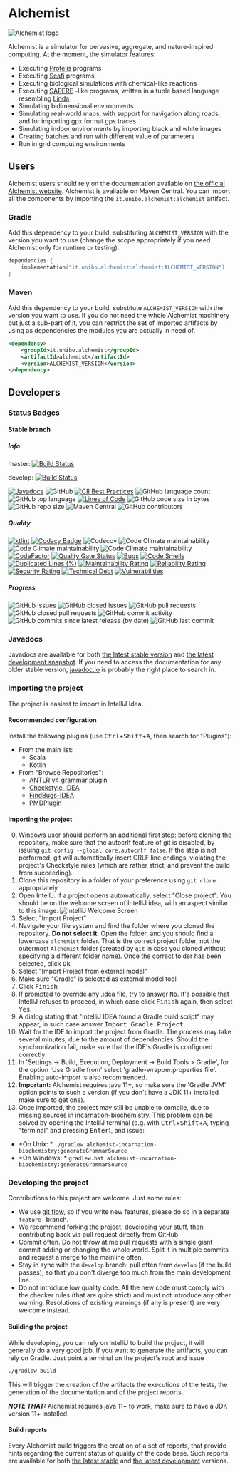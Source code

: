 # Alchemist

![Alchemist logo](https://alchemistsimulator.github.io/latest/assets/media/logo.svg)

Alchemist is a simulator for pervasive, aggregate, and nature-inspired computing.
At the moment, the simulator features:

* Executing [Protelis](http://protelis.org) programs
* Executing [Scafi](https://scafi.github.io/) programs
* Executing biological simulations with chemical-like reactions
* Executing [SAPERE](http://dx.doi.org/10.1016/j.pmcj.2014.12.002) -like programs, written in a tuple based language resembling [Linda](https://doi.org/10.1109%2Fmc.1986.1663305)
* Simulating bidimensional environments
* Simulating real-world maps, with support for navigation along roads, and for importing gpx format gps traces
* Simulating indoor environments by importing black and white images
* Creating batches and run with different value of parameters
* Run in grid computing environments

## Users

Alchemist users should rely on the documentation available on [the official Alchemist website](http://alchemistsimulator.github.io/).
Alchemist is available on Maven Central. You can import all the components by importing the `it.unibo.alchemist:alchemist` artifact.

### Gradle

Add this dependency to your build, substituting `ALCHEMIST_VERSION` with the version you want to use (change the scope appropriately if you need Alchemist only for runtime or testing).

```kotlin
dependencies {
    implementation("it.unibo.alchemist:alchemist:ALCHEMIST_VERSION")
}
```

### Maven

Add this dependency to your build, substitute `ALCHEMIST_VERSION` with the version you want to use. If you do not need the whole Alchemist machinery but just a sub-part of it, you can restrict the set of imported artifacts by using as dependencies the modules you are actually in need of.

```xml
<dependency>
    <groupId>it.unibo.alchemist</groupId>
    <artifactId>alchemist</artifactId>
    <version>ALCHEMIST_VERSION</version>
</dependency>
```

## Developers

### Status Badges

#### Stable branch

##### Info
master: [![Build Status](https://travis-ci.org/AlchemistSimulator/Alchemist.svg?branch=master)](https://travis-ci.org/AlchemistSimulator/Alchemist)

develop: [![Build Status](https://travis-ci.org/AlchemistSimulator/Alchemist.svg?branch=develop)](https://travis-ci.org/AlchemistSimulator/Alchemist)

[![Javadocs](https://www.javadoc.io/badge/it.unibo.alchemist/alchemist.svg)](https://www.javadoc.io/doc/it.unibo.alchemist/alchemist)
![GitHub](https://img.shields.io/github/license/AlchemistSimulator/Alchemist)
[![CII Best Practices](https://bestpractices.coreinfrastructure.org/projects/TODO/badge)](https://bestpractices.coreinfrastructure.org/projects/TODO)
![GitHub language count](https://img.shields.io/github/languages/count/AlchemistSimulator/Alchemist)
![GitHub top language](https://img.shields.io/github/languages/top/AlchemistSimulator/Alchemist)
[![Lines of Code](https://sonarcloud.io/api/project_badges/measure?project=AlchemistSimulator_Alchemist&metric=ncloc)](https://sonarcloud.io/dashboard?id=AlchemistSimulator_Alchemist)
![GitHub code size in bytes](https://img.shields.io/github/languages/code-size/AlchemistSimulator/Alchemist)
![GitHub repo size](https://img.shields.io/github/repo-size/AlchemistSimulator/Alchemist)
![Maven Central](https://img.shields.io/maven-central/v/org.danilopianini/upgradle)
![GitHub contributors](https://img.shields.io/github/contributors/AlchemistSimulator/Alchemist)

##### Quality

[![ktlint](https://img.shields.io/badge/code%20style-%E2%9D%A4-FF4081.svg)](https://ktlint.github.io/)
[![Codacy Badge](https://api.codacy.com/project/badge/Grade/c7304e8bd4044aa5955c6d5c844f39a4)](https://www.codacy.com/app/Alchemist/Alchemist?utm_source=github.com&amp;utm_medium=referral&amp;utm_content=AlchemistSimulator/Alchemist&amp;utm_campaign=Badge_Grade)
![Codecov](https://img.shields.io/codecov/c/github/AlchemistSimulator/Alchemist)
![Code Climate maintainability](https://img.shields.io/codeclimate/maintainability-percentage/AlchemistSimulator/Alchemist)
![Code Climate maintainability](https://img.shields.io/codeclimate/issues/AlchemistSimulator/Alchemist)
![Code Climate maintainability](https://img.shields.io/codeclimate/tech-debt/AlchemistSimulator/Alchemist)
[![CodeFactor](https://www.codefactor.io/repository/github/alchemistsimulator/alchemist/badge)](https://www.codefactor.io/repository/github/alchemistsimulator/alchemist)
[![Quality Gate Status](https://sonarcloud.io/api/project_badges/measure?project=AlchemistSimulator_Alchemist&metric=alert_status)](https://sonarcloud.io/dashboard?id=AlchemistSimulator_Alchemist)
[![Bugs](https://sonarcloud.io/api/project_badges/measure?project=AlchemistSimulator_Alchemist&metric=bugs)](https://sonarcloud.io/dashboard?id=AlchemistSimulator_Alchemist)
[![Code Smells](https://sonarcloud.io/api/project_badges/measure?project=AlchemistSimulator_Alchemist&metric=code_smells)](https://sonarcloud.io/dashboard?id=AlchemistSimulator_Alchemist)
[![Duplicated Lines (%)](https://sonarcloud.io/api/project_badges/measure?project=AlchemistSimulator_Alchemist&metric=duplicated_lines_density)](https://sonarcloud.io/dashboard?id=AlchemistSimulator_Alchemist)
[![Maintainability Rating](https://sonarcloud.io/api/project_badges/measure?project=AlchemistSimulator_Alchemist&metric=sqale_rating)](https://sonarcloud.io/dashboard?id=AlchemistSimulator_Alchemist)
[![Reliability Rating](https://sonarcloud.io/api/project_badges/measure?project=AlchemistSimulator_Alchemist&metric=reliability_rating)](https://sonarcloud.io/dashboard?id=AlchemistSimulator_Alchemist)
[![Security Rating](https://sonarcloud.io/api/project_badges/measure?project=AlchemistSimulator_Alchemist&metric=security_rating)](https://sonarcloud.io/dashboard?id=AlchemistSimulator_Alchemist)
[![Technical Debt](https://sonarcloud.io/api/project_badges/measure?project=AlchemistSimulator_Alchemist&metric=sqale_index)](https://sonarcloud.io/dashboard?id=AlchemistSimulator_Alchemist)
[![Vulnerabilities](https://sonarcloud.io/api/project_badges/measure?project=AlchemistSimulator_Alchemist&metric=vulnerabilities)](https://sonarcloud.io/dashboard?id=AlchemistSimulator_Alchemist)

##### Progress
![GitHub issues](https://img.shields.io/github/issues/AlchemistSimulator/Alchemist)
![GitHub closed issues](https://img.shields.io/github/issues-closed/AlchemistSimulator/Alchemist)
![GitHub pull requests](https://img.shields.io/github/issues-pr/AlchemistSimulator/Alchemist)
![GitHub closed pull requests](https://img.shields.io/github/issues-pr-closed/AlchemistSimulator/Alchemist)
![GitHub commit activity](https://img.shields.io/github/commit-activity/y/AlchemistSimulator/Alchemist)
![GitHub commits since latest release (by date)](https://img.shields.io/github/commits-since/AlchemistSimulator/Alchemist/latest/develop)
![GitHub last commit](https://img.shields.io/github/last-commit/AlchemistSimulator/Alchemist/develop)

### Javadocs 

Javadocs are available for both [the latest stable version][Javadoc] and [the latest development snapshot][Javadoc-unstable].
If you need to access the documentation for any older stable version, [javadoc.io](https://www.javadoc.io/doc/it.unibo.alchemist/alchemist/) is probably the right place to search in.


### Importing the project
The project is easiest to import in IntelliJ Idea.

#### Recommended configuration
Install the following plugins (use <kbd>Ctrl</kbd>+<kbd>Shift</kbd>+<kbd>A</kbd>, then search for "Plugins"):
* From the main list:
    * Scala
    * Kotlin
* From "Browse Repositories":
    * [ANTLR v4 grammar plugin](https://plugins.jetbrains.com/plugin/7358-antlr-v4-grammar-plugin)
    * [Checkstyle-IDEA](https://plugins.jetbrains.com/plugin/1065-checkstyle-idea)
    * [FindBugs-IDEA](https://plugins.jetbrains.com/plugin/3847-findbugs-idea)
    * [PMDPlugin](https://plugins.jetbrains.com/plugin/1137-pmdplugin)

#### Importing the project

0. Windows user should perform an additional first step: before cloning the repository, make sure that the autocrlf feature of git is disabled, by issuing `git config --global core.autocrlf false`. If the step is not performed, git will automatically insert CRLF line endings, violating the project's Checkstyle rules (which are rather strict, and prevent the build from succeeding).
0. Clone this repository in a folder of your preference using `git clone` appropriately
0. Open IntellJ. If a project opens automatically, select "Close project". You should be on the welcome screen of IntelliJ idea, with an aspect similar to this image: ![IntelliJ Welcome Screen](https://www.jetbrains.com/help/img/idea/2018.2/ideaWelcomeScreen.png)
0. Select "Import Project"
0. Navigate your file system and find the folder where you cloned the repository. **Do not select it**. Open the folder, and you should find a lowercase `alchemist` folder. That is the correct project folder, not the outermost `Alchemist` folder (created by `git` in case you cloned without specifying a different folder name). Once the correct folder has been selected, click <kbd>Ok</kbd>
0. Select "Import Project from external model"
0. Make sure "Gradle" is selected as external model tool
0. Click <kbd>Finish</kbd>
0. If prompted to override any .idea file, try to answer <kbd>No</kbd>. It's possible that IntelliJ refuses to proceed, in which case click <kbd>Finish</kbd> again, then select <kbd>Yes</kbd>.
0. A dialog stating that "IntelliJ IDEA found a Gradle build script" may appear, in such case answer <kbd>Import Gradle Project</kbd>.
0. Wait for the IDE to import the project from Gradle. The process may take several minutes, due to the amount of dependencies. Should the synchronization fail, make sure that the IDE's Gradle is configured correctly:
0. In 'Settings -> Build, Execution, Deployment -> Build Tools > Gradle', for the option 'Use Gradle from' select 'gradle-wrapper.properties file'. Enabling auto-import is also recommended. 
0. **Important:** Alchemist requires java 11+, so make sure the 'Gradle JVM' option points to such a version (if you don't have a JDK 11+ installed make sure to get one).
0. Once imported, the project may still be unable to compile, due to missing sources in incarnation-biochemistry. This problem can be solved by opening the IntelliJ terminal (e.g. with <kbd>Ctrl</kbd>+<kbd>Shift</kbd>+<kbd>A</kbd>, typing "terminal" and pressing <kbd>Enter</kbd>), and issue:
  - *On Unix: * `./gradlew alchemist-incarnation-biochemistry:generateGrammarSource`
  - *On Windows: * `gradlew.bat alchemist-incarnation-biochemistry:generateGrammarSource`

### Developing the project
Contributions to this project are welcome. Just some rules:

* We use [git flow](https://github.com/nvie/gitflow), so if you write new features, please do so in a separate `feature-` branch.
* We recommend forking the project, developing your stuff, then contributing back via pull request directly from GitHub
* Commit often. Do not throw at me pull requests with a single giant commit adding or changing the whole world. Split it in multiple commits and request a merge to the mainline often.
* Stay in sync with the `develop` branch: pull often from `develop` (if the build passes), so that you don't diverge too much from the main development line.
* Do not introduce low quality code. All the new code must comply with the checker rules (that are quite strict) and must not introduce any other warning. Resolutions of existing warnings (if any is present) are very welcome instead.


#### Building the project
While developing, you can rely on IntelliJ to build the project, it will generally do a very good job.
If you want to generate the artifacts, you can rely on Gradle. Just point a terminal on the project's root and issue

```bash
./gradlew build
```

This will trigger the creation of the artifacts the executions of the tests, the generation of the documentation and of the project reports.

***NOTE THAT:*** Alchemist requires java 11+ to work, make sure to have a JDK version 11+ installed.

#### Build reports
Every Alchemist build triggers the creation of a set of reports, that provide hints regarding the current status of quality of the code base. Such reports are available for both [the latest stable][reports] and [the latest development][reports-unstable] versions.

[Alchemist]: http://alchemistsimulator.github.io/
[Javadoc]: http://alchemist-doc.surge.sh/
[Javadoc-unstable]: http://alchemist-unstable-doc.surge.sh/
[reports-unstable]: http://alchemist-unstable-reports.surge.sh/build/reports/buildDashboard/
[reports]: http://alchemist-reports.surge.sh/build/reports/buildDashboard/
[eclipse]: https://eclipse.org/downloads/
